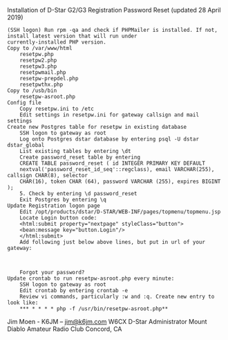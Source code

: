 Installation of D-Star G2/G3 Registration Password Reset (updated 28 April 2019)

    (SSH logon) Run rpm -qa and check if PHPMailer is installed. If not, install latest version that will run under
    currently-installed PHP version.
    Copy to /var/www/html
        resetpw.php
        resetpw2.php
        resetpw3.php
        resetpwmail.php
        resetpw-prepdel.php
        resetpwthx.php
    Copy to /usb/bin
        resetpw-asroot.php
    Config file
        Copy resetpw.ini to /etc
        Edit settings in resetpw.ini for gateway callsign and mail settings
    Create new Postgres table for resetpw in existing database
        SSH logon to gateway as root
        Log onto Postgres dstar database by entering psql -U dstar dstar_global
        List existing tables by entering \dt
        Create password_reset table by entering
        CREATE TABLE password_reset ( id INTEGER PRIMARY KEY DEFAULT
        nextval('password_reset_id_seq'::regclass), email VARCHAR(255), callsign CHAR(8), selector
        CHAR(16), token CHAR (64), password VARCHAR (255), expires BIGINT );
        5. Check by entering \d password_reset
        Exit Postgres by entering \q
    Update Registration logon page
        Edit /opt/products/dstar/D-STAR/WEB-INF/pages/topmenu/topmenu.jsp
        Locate Login button code:
        <html:submit property="nextpage" styleClass="button">
        <bean:message key="button.Login"/>
        </html:submit>
        Add following just below above lines, but put in url of your gateway:



        Forgot your password?
    Update crontab to run resetpw-asroot.php every minute:
        SSH logon to gateway as root
        Edit crontab by entering crontab -e
        Review vi commands, particularly :w and :q. Create new entry to look like:
        *** * * * * php -f /usr/bin/resetpw-asroot.php**

Jim Moen - K6JM – jim@k6jm.com
W6CX D-Star Administrator
Mount Diablo Amateur Radio Club
Concord, CA
